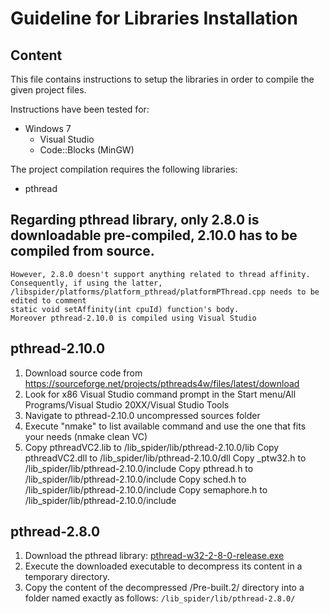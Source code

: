 # Guideline for Libraries Installation
## Content 

This file contains instructions to setup the libraries in order to compile the
given project files. 

Instructions have been tested for:

* Windows 7 
  * Visual Studio
  * Code::Blocks (MinGW)
  
  
The project compilation requires the following libraries:

* pthread 

## Regarding pthread library, only 2.8.0 is downloadable pre-compiled, 2.10.0 has to be compiled from source.
	However, 2.8.0 doesn't support anything related to thread affinity. Consequently, if using the latter,
	/libspider/platforms/platform_pthread/platformPThread.cpp needs to be edited to comment
	static void setAffinity(int cpuId) function's body.
	Moreover pthread-2.10.0 is compiled using Visual Studio

## pthread-2.10.0
1. Download source code from https://sourceforge.net/projects/pthreads4w/files/latest/download
2. Look for x86 Visual Studio command prompt in the Start menu/All Programs/Visual Studio 20XX/Visual Studio Tools
3. Navigate to pthread-2.10.0 uncompressed sources folder
4. Execute "nmake" to list available command and use the one that fits your needs (nmake clean VC)
5. Copy pthreadVC2.lib to /lib_spider/lib/pthread-2.10.0/lib
   Copy pthreadVC2.dll to /lib_spider/lib/pthread-2.10.0/dll
   Copy _ptw32.h to /lib_spider/lib/pthread-2.10.0/include
   Copy pthread.h to /lib_spider/lib/pthread-2.10.0/include
   Copy sched.h to /lib_spider/lib/pthread-2.10.0/include
   Copy semaphore.h to /lib_spider/lib/pthread-2.10.0/include
   
   
## pthread-2.8.0
1. Download the pthread library:
   [pthread-w32-2-8-0-release.exe](ftp://sourceware.org/pub/pthreads-win32/pthreads-w32-2-8-0-release.exe)
2. Execute the downloaded executable to decompress its content in a temporary directory.
3. Copy the content of the decompressed /Pre-built.2/ directory into a folder named exactly as follows:
  ```/lib_spider/lib/pthread-2.8.0/```
